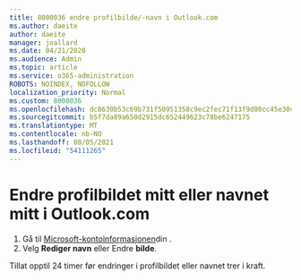 ```yaml
---
title: 8000036 endre profilbilde/-navn i Outlook.com
ms.author: daeite
author: daeite
manager: joallard
ms.date: 04/21/2020
ms.audience: Admin
ms.topic: article
ms.service: o365-administration
ROBOTS: NOINDEX, NOFOLLOW
localization_priority: Normal
ms.custom: 8000036
ms.openlocfilehash: dc8630b53c69b731f50951358c9ec2fec71f13f9d80cc45e30c5741c2a10de56
ms.sourcegitcommit: b5f7da89a650d2915dc652449623c78be6247175
ms.translationtype: MT
ms.contentlocale: nb-NO
ms.lasthandoff: 08/05/2021
ms.locfileid: "54111265"
---
```

# <a name="change-my-profile-picture-or-name-in-outlookcom"></a>Endre profilbildet mitt eller navnet mitt i Outlook.com

1. Gå til [Microsoft-kontoinformasjonen](https://go.microsoft.com/fwlink/p/?linkid=860841)din .
1. Velg **Rediger navn** eller Endre **bilde**.

Tillat opptil 24 timer før endringer i profilbildet eller navnet trer i kraft.